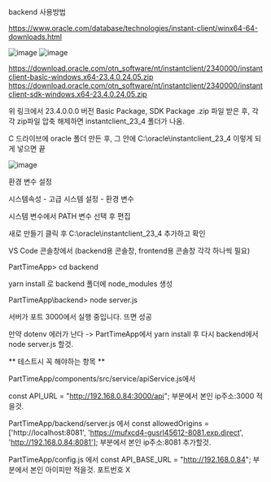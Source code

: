 
backend 사용방법

https://www.oracle.com/database/technologies/instant-client/winx64-64-downloads.html

![image](https://github.com/user-attachments/assets/41cd9597-278c-45b6-a06a-77090dc77dde)
![image](https://github.com/user-attachments/assets/16a9b05e-c7d8-4719-ba9f-429e35d895f6)

https://download.oracle.com/otn_software/nt/instantclient/2340000/instantclient-basic-windows.x64-23.4.0.24.05.zip
https://download.oracle.com/otn_software/nt/instantclient/2340000/instantclient-sdk-windows.x64-23.4.0.24.05.zip

위 링크에서 23.4.0.0.0 버전 Basic Package, SDK Package .zip 파일 받은 후, 각각 zip파일 압축 해제하면 instantclient_23_4 폴더가 나옴.

C 드라이브에 oracle 폴더 만든 후, 그 안에 C:\oracle\instantclient_23_4 이렇게 되게 넣으면 끝

![image](https://github.com/user-attachments/assets/521bd0c9-42d3-4815-9963-50dc1d68fc33)


환경 변수 설정

시스템속성 - 고급 시스템 설정 - 환경 변수

시스템 변수에서 PATH 변수 선택 후 편집

새로 만들기 클릭 후 C:\oracle\instantclient_23_4 추가하고 확인

VS Code 콘솔창에서 (backend용 콘솔창, frontend용 콘솔창 각각 하나씩 필요)

PartTimeApp> cd backend

yarn install 로 backend 폴더에 node_modules 생성

PartTimeApp\backend> node server.js

서버가 포트 3000에서 실행 중입니다. 뜨면 성공

만약 dotenv 에러가 난다 -> PartTimeApp에서 yarn install 후 다시 backend에서 node server.js 할것.


** 테스트시 꼭 해야하는 항목 **

PartTimeApp/components/src/service/apiService.js에서

const API_URL = "http://192.168.0.84:3000/api";
부분에서 본인 ip주소:3000 적을것.

PartTimeApp/backend/server.js 에서
const allowedOrigins = ['http://localhost:8081', 'https://mufxcd4-gusrl45612-8081.exp.direct', 'http://192.168.0.84:8081']; 부분에서 본인 ip주소:8081 추가할것.

PartTimeApp/config.js 에서
const API_BASE_URL = "http://192.168.0.84"; 부분에서 본인 아이피만 적을것. 포트번호 X


